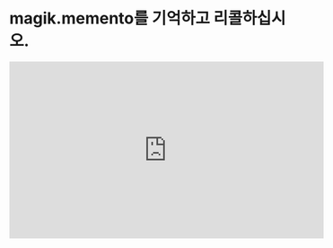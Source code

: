 
# magik.memento를 기억하고 리콜하십시오.

<iframe width="560" height="315" src="https://www.youtube.com/embed/w3RRCpy3IMU" frameborder="0" allowfullscreen></iframe>
